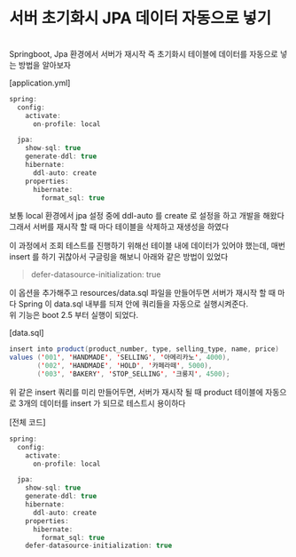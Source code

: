 # 서버 초기화시 JPA 데이터 자동으로 넣기
 <br>
Springboot, Jpa 환경에서 서버가 재시작 즉 초기화시 테이블에 데이터를 자동으로 넣는 방법을 알아보자<br>

[application.yml]
```java
spring:
  config:
    activate:
      on-profile: local

  jpa:
    show-sql: true
    generate-ddl: true
    hibernate:
      ddl-auto: create
    properties:
      hibernate:
        format_sql: true
```

보통 local 환경에서 jpa 설정 중에 ddl-auto 를 create 로 설정을 하고 개발을 해왔다 <br>
그래서 서버를 재시작 할 때 마다 테이블을 삭제하고 재생성을 하였다 <br>

이 과정에서 조회 테스트를 진행하기 위해선 테이블 내에 데이터가 있어야 했는데, 매번 insert 를 하기 귀찮아서 구글링을 해보니 아래와 같은 방법이 있었다 <br>

> defer-datasource-initialization: true 

이 옵션을 추가해주고 resources/data.sql 파일을 만들어두면 서버가 재시작 할 때 마다 Spring 이 data.sql 내부를 듸져 안에 쿼리들을 자동으로 실행시켜준다. <br>
위 기능은 boot 2.5 부터 실행이 되었다.<br>

[data.sql]
```java
insert into product(product_number, type, selling_type, name, price)
values ('001', 'HANDMADE', 'SELLING', '아메리카노', 4000),
       ('002', 'HANDMADE', 'HOLD', '카페라떼', 5000),
       ('003', 'BAKERY', 'STOP_SELLING', '크룽지', 4500);
```

위 같은 insert 쿼리를 미리 만들어두면, 서버가 재시작 될 때 product 테이블에 자동으로 3개의 데이터를 insert 가 되므로 테스트시 용이하다 <br>

[전체 코드]
```java
spring:
  config:
    activate:
      on-profile: local

  jpa:
    show-sql: true
    generate-ddl: true
    hibernate:
      ddl-auto: create
    properties:
      hibernate:
        format_sql: true
    defer-datasource-initialization: true
```